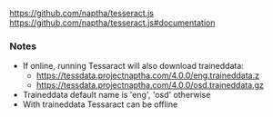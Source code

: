 https://github.com/naptha/tesseract.js \
https://github.com/naptha/tesseract.js#documentation

### Notes
- If online, running Tessaract will also download traineddata:
    - https://tessdata.projectnaptha.com/4.0.0/eng.traineddata.z
    - https://tessdata.projectnaptha.com/4.0.0/osd.traineddata.gz
- Traineddata default name is 'eng', 'osd' otherwise
- With traineddata Tessaract can be offline
